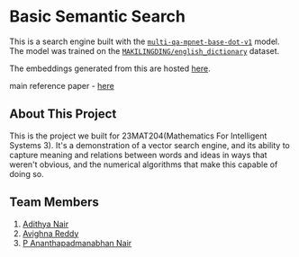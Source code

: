 # Basic Semantic Search

This is a search engine built with the [`multi-qa-mpnet-base-dot-v1`](https://huggingface.co/sentence-transformers/multi-qa-mpnet-base-dot-v1) model. The model was trained on the [`MAKILINGDING/english_dictionary`](https://huggingface.co/datasets/MAKILINGDING/english_dictionary) dataset.

The embeddings generated from this are hosted [here](https://huggingface.co/datasets/nairadithya/dictionary-embeddings).

main reference paper - [here](https://arxiv.org/pdf/1301.3781)

## About This Project

This is the project we built for 23MAT204(Mathematics For Intelligent Systems 3). It's a demonstration of a vector search engine, and its ability to capture meaning and relations between words and ideas in ways that weren't obvious, and the numerical algorithms that make this capable of doing so.

## Team Members

1. [Adithya Nair](https://github.com/nairadithya/)
2. [Avighna Reddy](https://github.com/AvighnaReddy/)
3. [P Ananthapadmanabhan Nair](https://github.com/Anxthu)
